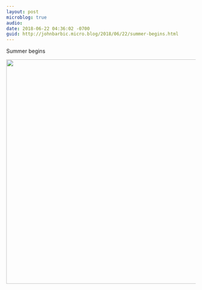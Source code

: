 ```yaml
---
layout: post
microblog: true
audio: 
date: 2018-06-22 04:36:02 -0700
guid: http://johnbarbic.micro.blog/2018/06/22/summer-begins.html
---
```

Summer begins

<img src="http://www.barbic.com/uploads/2018/f05295589f.jpg" width="600" height="599" />
